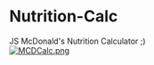 # Nutrition-Calc
JS McDonald's Nutrition Calculator ;) <br>
[![MCDCalc.png](https://i.postimg.cc/x8cp5sC9/MCDCalc.png)](https://postimg.cc/Wqc7bwgy)

